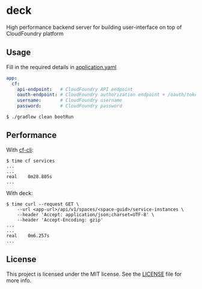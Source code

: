 # deck

High performance backend server for building user-interface on top of CloudFoundry platform

## Usage

Fill in the required details in [application.yaml](src/main/resources/application.yaml)

```yaml
app:
  cf:
    api-endpoint:   # CloudFoundry API endpoint
    oauth-endpoint: # CloudFoundry authorization endpoint + /oauth/token
    username:       # CloudFoundry username
    password:       # CloudFoundry password
```

```
$ ./gradlew clean bootRun
```

## Performance

With [cf-cli](https://github.com/cloudfoundry/cli):

```
$ time cf services
...
...
real	0m28.805s
...
```

With deck:

```
$ time curl --request GET \
    --url <app-url>/api/v1/spaces/<space-guid>/service-instances \
    --header 'Accept: application/json;charset=UTF-8' \
    --header 'Accept-Encoding: gzip'
...
...
real	0m6.257s
...
```

## License

This project is licensed under the MIT license. See the [LICENSE](LICENSE) file for more info.
